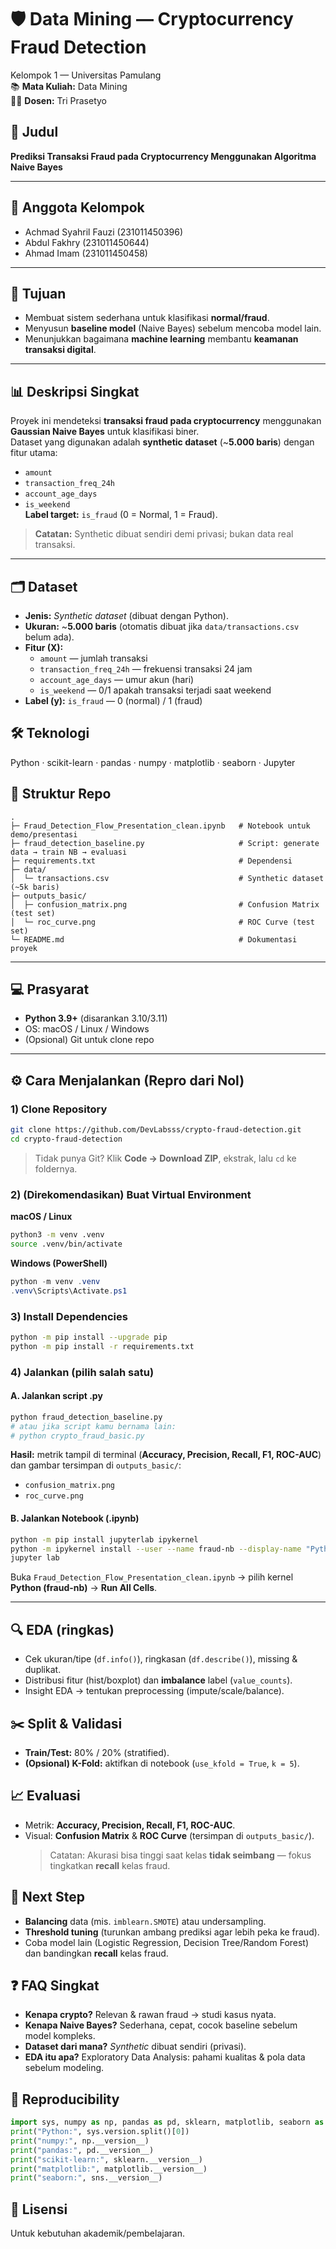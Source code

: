 # 🛡️ Data Mining — Cryptocurrency Fraud Detection

Kelompok 1 — Universitas Pamulang  
📚 **Mata Kuliah:** Data Mining  
👨‍🏫 **Dosen:** Tri Prasetyo

## 📌 Judul

**Prediksi Transaksi Fraud pada Cryptocurrency Menggunakan Algoritma Naive Bayes**

---

## 👥 Anggota Kelompok

- Achmad Syahril Fauzi (231011450396)
- Abdul Fakhry (231011450644)
- Ahmad Imam (231011450458)

---

## 🎯 Tujuan

- Membuat sistem sederhana untuk klasifikasi **normal/fraud**.
- Menyusun **baseline model** (Naive Bayes) sebelum mencoba model lain.
- Menunjukkan bagaimana **machine learning** membantu **keamanan transaksi digital**.

---

## 📊 Deskripsi Singkat

Proyek ini mendeteksi **transaksi fraud pada cryptocurrency** menggunakan **Gaussian Naive Bayes** untuk klasifikasi biner.  
Dataset yang digunakan adalah **synthetic dataset** (~**5.000 baris**) dengan fitur utama:

- `amount`
- `transaction_freq_24h`
- `account_age_days`
- `is_weekend`  
  **Label target:** `is_fraud` (0 = Normal, 1 = Fraud).

> **Catatan:** Synthetic dibuat sendiri demi privasi; bukan data real transaksi.

---

## 🗂️ Dataset

- **Jenis:** _Synthetic dataset_ (dibuat dengan Python).
- **Ukuran:** ~**5.000 baris** (otomatis dibuat jika `data/transactions.csv` belum ada).
- **Fitur (X):**
  - `amount` — jumlah transaksi
  - `transaction_freq_24h` — frekuensi transaksi 24 jam
  - `account_age_days` — umur akun (hari)
  - `is_weekend` — 0/1 apakah transaksi terjadi saat weekend
- **Label (y):** `is_fraud` — 0 (normal) / 1 (fraud)

## 🛠️ Teknologi

Python · scikit-learn · pandas · numpy · matplotlib · seaborn · Jupyter

## 📁 Struktur Repo

```text
.
├─ Fraud_Detection_Flow_Presentation_clean.ipynb   # Notebook untuk demo/presentasi
├─ fraud_detection_baseline.py                     # Script: generate data → train NB → evaluasi
├─ requirements.txt                                # Dependensi
├─ data/
│  └─ transactions.csv                             # Synthetic dataset (~5k baris)
├─ outputs_basic/
│  ├─ confusion_matrix.png                         # Confusion Matrix (test set)
│  └─ roc_curve.png                                # ROC Curve (test set)
└─ README.md                                       # Dokumentasi proyek
```

---

## 💻 Prasyarat

- **Python 3.9+** (disarankan 3.10/3.11)
- OS: macOS / Linux / Windows
- (Opsional) Git untuk clone repo

---

## ⚙️ Cara Menjalankan (Repro dari Nol)

### 1) Clone Repository

```bash
git clone https://github.com/DevLabsss/crypto-fraud-detection.git
cd crypto-fraud-detection
```

> Tidak punya Git? Klik **Code → Download ZIP**, ekstrak, lalu `cd` ke foldernya.

### 2) (Direkomendasikan) Buat Virtual Environment

**macOS / Linux**

```bash
python3 -m venv .venv
source .venv/bin/activate
```

**Windows (PowerShell)**

```powershell
python -m venv .venv
.venv\Scripts\Activate.ps1
```

### 3) Install Dependencies

```bash
python -m pip install --upgrade pip
python -m pip install -r requirements.txt
```

### 4) Jalankan (pilih salah satu)

#### A. Jalankan **script .py**

```bash
python fraud_detection_baseline.py
# atau jika script kamu bernama lain:
# python crypto_fraud_basic.py
```

**Hasil:** metrik tampil di terminal (**Accuracy, Precision, Recall, F1, ROC-AUC**) dan gambar tersimpan di `outputs_basic/`:

- `confusion_matrix.png`
- `roc_curve.png`

#### B. Jalankan **Notebook (.ipynb)**

```bash
python -m pip install jupyterlab ipykernel
python -m ipykernel install --user --name fraud-nb --display-name "Python (fraud-nb)"
jupyter lab
```

Buka `Fraud_Detection_Flow_Presentation_clean.ipynb` → pilih kernel **Python (fraud-nb)** → **Run All Cells**.

---

## 🔍 EDA (ringkas)

- Cek ukuran/tipe (`df.info()`), ringkasan (`df.describe()`), missing & duplikat.
- Distribusi fitur (hist/boxplot) dan **imbalance** label (`value_counts`).
- Insight EDA → tentukan preprocessing (impute/scale/balance).

## ✂️ Split & Validasi

- **Train/Test:** 80% / 20% (stratified).
- **(Opsional) K-Fold:** aktifkan di notebook (`use_kfold = True`, `k = 5`).

## 📈 Evaluasi

- Metrik: **Accuracy, Precision, Recall, F1, ROC-AUC**.
- Visual: **Confusion Matrix** & **ROC Curve** (tersimpan di `outputs_basic/`).
  > Catatan: Akurasi bisa tinggi saat kelas **tidak seimbang** — fokus tingkatkan **recall** kelas fraud.

## 🚀 Next Step

- **Balancing** data (mis. `imblearn.SMOTE`) atau undersampling.
- **Threshold tuning** (turunkan ambang prediksi agar lebih peka ke fraud).
- Coba model lain (Logistic Regression, Decision Tree/Random Forest) dan bandingkan **recall** kelas fraud.

## ❓ FAQ Singkat

- **Kenapa crypto?** Relevan & rawan fraud → studi kasus nyata.
- **Kenapa Naive Bayes?** Sederhana, cepat, cocok baseline sebelum model kompleks.
- **Dataset dari mana?** _Synthetic_ dibuat sendiri (privasi).
- **EDA itu apa?** Exploratory Data Analysis: pahami kualitas & pola data sebelum modeling.

## 🔁 Reproducibility

```python
import sys, numpy as np, pandas as pd, sklearn, matplotlib, seaborn as sns
print("Python:", sys.version.split()[0])
print("numpy:", np.__version__)
print("pandas:", pd.__version__)
print("scikit-learn:", sklearn.__version__)
print("matplotlib:", matplotlib.__version__)
print("seaborn:", sns.__version__)
```

## 📝 Lisensi

Untuk kebutuhan akademik/pembelajaran.
